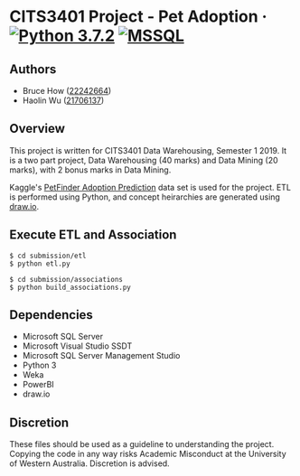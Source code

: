 # CITS3401 Project - Pet Adoption &middot; [![Python 3.7.2](https://img.shields.io/badge/python-3.7.2-blue.svg)](https://www.python.org/downloads/release/python-372/) [![MSSQL](https://img.shields.io/badge/SQL%20Server%202017-14.0-orange.svg)](https://www.microsoft.com/en-au/sql-server/sql-server-downloads)

## Authors
- Bruce How ([22242664](https://github.com/brucehow/))
- Haolin Wu ([21706137](https://github.com/dragonite)) 

## Overview
This project is written for CITS3401 Data Warehousing, Semester 1 2019. It is a two part project, Data Warehousing (40 marks) and Data Mining (20 marks), with 2 bonus marks in Data Mining. 

Kaggle's [PetFinder Adoption Prediction](https://www.kaggle.com/c/petfinder-adoption-prediction) data set is used for the project. ETL is performed using Python, and concept heirarchies are generated using [draw.io](https://www.draw.io/).

## Execute ETL and Association

```
$ cd submission/etl
$ python etl.py
```

```
$ cd submission/associations
$ python build_associations.py
```

## Dependencies
- Microsoft SQL Server
- Microsoft Visual Studio SSDT
- Microsoft SQL Server Management Studio
- Python 3
- Weka
- PowerBI
- draw.io

## Discretion
These files should be used as a guideline to understanding the project. Copying the code in any way risks Academic Misconduct at the University of Western Australia. Discretion is advised.
